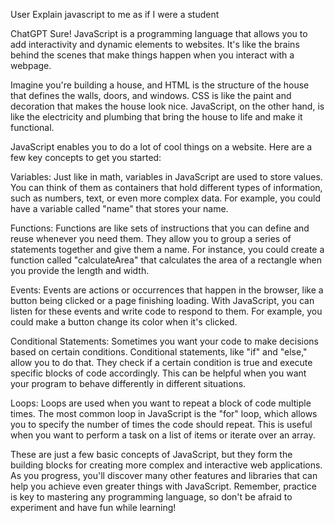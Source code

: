 User
Explain javascript to me as if I were a student

ChatGPT
Sure! JavaScript is a programming language that allows you to add interactivity and dynamic elements to websites. It's like the brains behind the scenes that make things happen when you interact with a webpage.

Imagine you're building a house, and HTML is the structure of the house that defines the walls, doors, and windows. CSS is like the paint and decoration that makes the house look nice. JavaScript, on the other hand, is like the electricity and plumbing that bring the house to life and make it functional.

JavaScript enables you to do a lot of cool things on a website. Here are a few key concepts to get you started:

Variables: Just like in math, variables in JavaScript are used to store values. You can think of them as containers that hold different types of information, such as numbers, text, or even more complex data. For example, you could have a variable called "name" that stores your name.

Functions: Functions are like sets of instructions that you can define and reuse whenever you need them. They allow you to group a series of statements together and give them a name. For instance, you could create a function called "calculateArea" that calculates the area of a rectangle when you provide the length and width.

Events: Events are actions or occurrences that happen in the browser, like a button being clicked or a page finishing loading. With JavaScript, you can listen for these events and write code to respond to them. For example, you could make a button change its color when it's clicked.

Conditional Statements: Sometimes you want your code to make decisions based on certain conditions. Conditional statements, like "if" and "else," allow you to do that. They check if a certain condition is true and execute specific blocks of code accordingly. This can be helpful when you want your program to behave differently in different situations.

Loops: Loops are used when you want to repeat a block of code multiple times. The most common loop in JavaScript is the "for" loop, which allows you to specify the number of times the code should repeat. This is useful when you want to perform a task on a list of items or iterate over an array.

These are just a few basic concepts of JavaScript, but they form the building blocks for creating more complex and interactive web applications. As you progress, you'll discover many other features and libraries that can help you achieve even greater things with JavaScript. Remember, practice is key to mastering any programming language, so don't be afraid to experiment and have fun while learning!
